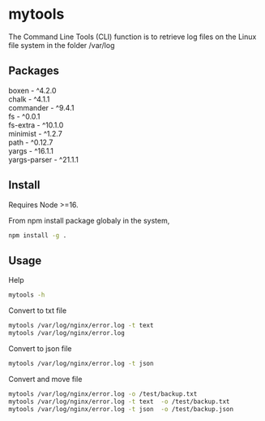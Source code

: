 # mytools

The Command Line Tools (CLI) function is to retrieve log files on the Linux file system in the folder /var/log

## Packages
boxen -  ^4.2.0\
chalk - ^4.1.1\
commander - ^9.4.1\
fs - ^0.0.1\
fs-extra - ^10.1.0\
minimist - ^1.2.7\
path - ^0.12.7\
yargs - ^16.1.1\
yargs-parser - ^21.1.1

## Install

Requires Node >=16.

From npm install package globaly in the system,

```sh
npm install -g .
```

## Usage

Help

```sh
mytools -h
```

Convert to txt file

```sh
mytools /var/log/nginx/error.log -t text  
mytools /var/log/nginx/error.log
```

Convert to json file

```sh
mytools /var/log/nginx/error.log -t json
```

Convert and move file

```sh
mytools /var/log/nginx/error.log -o /test/backup.txt
mytools /var/log/nginx/error.log -t text  -o /test/backup.txt
mytools /var/log/nginx/error.log -t json  -o /test/backup.json
```




